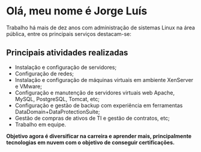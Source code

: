 # Olá, meu nome é Jorge Luís

Trabalho há mais de dez anos com administração de sistemas Linux na área pública, entre os principais serviços destacam-se:

## Principais atividades realizadas

- Instalação e configuração de servidores;
- Configuração de redes;
- Instalação e configuração de máquinas virtuais em ambiente XenServer e VMware;
- Configuração e manutenção de servidores virtuais web Apache, MySQL, PostgreSQL, Tomcat, etc;
- Configuração e gestão de backup com experiência em ferramentas DataDomain+DataProtectionSuite;
- Gestão de compras de ativos de TI e gestão de contratos, etc;
- Trabalho em equipe.

**Objetivo agora é diversificar na carreira e aprender mais, principalmente tecnologias em nuvem com o objetivo de conseguir certificações.**
